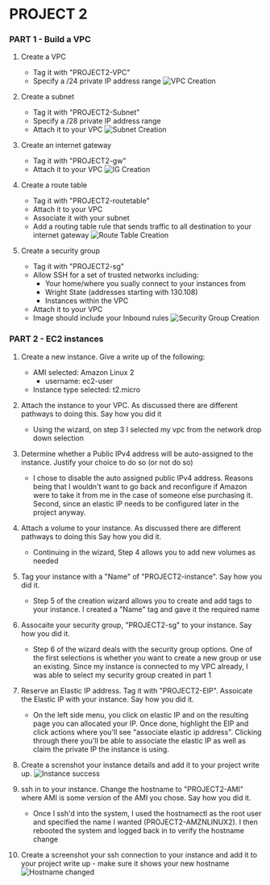 # PROJECT 2
### PART 1 - Build a VPC
1. Create a VPC
    * Tag it with "PROJECT2-VPC"
    * Specify a /24 private IP address range
    ![VPC Creation](/images/1-1.png)

2. Create a subnet
    * Tag it with "PROJECT2-Subnet"
    * Specify a /28 private IP address range
    * Attach it to your VPC
    ![Subnet Creation](/images/1-2.png)

3. Create an internet gateway
    * Tag it with "PROJECT2-gw"
    * Attach it to your VPC
    ![IG Creation](/images/1-3.png)

4. Create a route table
    * Tag it with "PROJECT2-routetable"
    * Attach it to your VPC
    * Associate it with your subnet
    * Add a routing table rule that sends traffic to all destination to your internet gateway
    ![Route Table Creation](/images/1-4.png)

5. Create a security group
    * Tag it with "PROJECT2-sg"
    * Allow SSH for a set of trusted networks including:
        * Your home/where you sually connect to your instances from
        * Wright State (addresses starting with 130.108)
        * Instances within the VPC
    * Attach it to your VPC
    * Image should include your Inbound rules
    ![Security Group Creation](/images/1-5.png)

### PART 2 - EC2 instances
1. Create a new instance. Give a write up of the following:
    * AMI selected: Amazon Linux 2
        * username: ec2-user
    * Instance type selected: t2.micro

2. Attach the instance to your VPC. As discussed there are different pathways to doing this. Say how you did it
    * Using the wizard, on step 3 I selected my vpc from the network drop down selection

3. Determine whether a Public IPv4 address will be auto-assigned to the instance. Justify your choice to do so (or not do so)
    * I chose to disable the auto assigned public IPv4 address. Reasons being that I wouldn't want to go back and reconfigure if Amazon were to take it from me in the case of someone else purchasing it. Second, since an elastic IP needs to be configured later in the project anyway.

4. Attach a volume to your instance. As discussed there are different pathways to doing this Say how you did it. 
    * Continuing in the wizard, Step 4 allows you to add new volumes as needed

5. Tag your instance with a "Name" of "PROJECT2-instance". Say how you did it.
    * Step 5 of the creation wizard allows you to create and add tags to your instance. I created a "Name" tag and gave it the required name

6. Assocaite your security group, "PROJECT2-sg" to your instance. Say how you did it.
    * Step 6 of the wizard deals with the security group options. One of the first selections is whether you want to create a new group or use an existing. Since my instance is connected to my VPC already, I was able to select my security group created in part 1

7. Reserve an Elastic IP address. Tag it with "PROJECT2-EIP". Assoicate the Elastic IP with your instance. Say how you did it. 
    * On the left side menu, you click on elastic IP and on the resulting page you can allocated your IP. Once done, highlight the EIP and click actions where you'll see "associate elastic ip address". Clicking through there you'll be able to associate the elastic IP as well as claim the private IP the instance is using.

8. Create a screnshot your instance details and add it to your project write up.
    ![Instance success](/images/2-8)

9. ssh in to your instance. Change the hostname to "PROJECT2-AMI" where AMI is some version of the AMI you chose. Say how you did it.
    * Once I ssh'd into the system, I used the hostnamectl as the root user and specified the name I wanted (PROJECT2-AMZNLINUX2). I then rebooted the system and logged back in to verify the hostname change

10. Create a screenshot your ssh connection to your instance and add it to your project write up - make sure it shows your new hostname
    ![Hostname changed](/images/2-10)